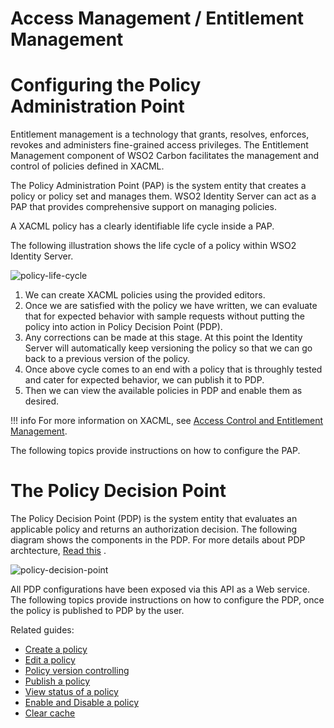 # Access Management  / Entitlement Management

# Configuring the Policy Administration Point

Entitlement management is a technology that grants, resolves, enforces, 
revokes and administers fine-grained access privileges. The Entitlement Management 
component of WSO2 Carbon facilitates the management and control of policies 
defined in XACML.

The Policy Administration Point (PAP) is the system entity that creates
a policy or policy set and manages them. WSO2 Identity Server can act as
a PAP that provides comprehensive support on managing policies.

A XACML policy has a clearly identifiable life cycle inside a PAP.

The following illustration shows the life cycle of a policy within WSO2
Identity Server.

![policy-life-cycle](../assets/img/tutorials/policy-life-cycle.png)

1.  We can create XACML policies using the provided editors.
2.  Once we are satisfied with the policy we have written, we can
    evaluate that for expected behavior with sample requests without
    putting the policy into action in Policy Decision Point (PDP).
3.  Any corrections can be made at this stage. At this point the
    Identity Server will automatically keep versioning the policy so
    that we can go back to a previous version of the policy.
4.  Once above cycle comes to an end with a policy that is throughly
    tested and cater for expected behavior, we can publish it to PDP.
5.  Then we can view the available policies in PDP and enable them as
    desired.

!!! info
	For more information on XACML, see [Access Control and Entitlement
	Management](../../get-started/access-control-and-entitlement-management).

The following topics provide instructions on how to configure the PAP.

# The Policy Decision Point

The Policy Decision Point (PDP) is the system entity that evaluates an
applicable policy and returns an authorization decision. The following
diagram shows the components in the PDP. For more details about PDP
archtecture, [Read
this](../../get-started/access-control-and-entitlement-management)
.

![policy-decision-point](../assets/img/tutorials/policy-decision-point.png)

All PDP configurations have been exposed via this API as a Web service.
The following topics provide instructions on how to configure the PDP,
once the policy is published to PDP by the user.

Related guides:
- [Create a policy](../authorization/create-a-policy.md)
- [Edit a policy](../authorization/edit-a-policy.md)
- [Policy version controlling](../authorization/version-control.md)
- [Publish a policy](../authorization/publish-a-policy.md)
- [View status of a policy](../authorization/view-status.md)
- [Enable and Disable a policy](../authorization/enable-disable-policy.md)
- [Clear cache](../authorization/clear-cache.md)
